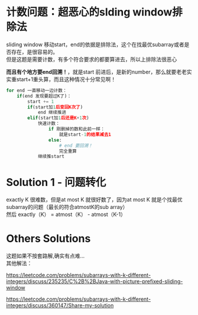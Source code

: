 # 计数问题：超恶心的slding window排除法
sliding window 移动start，end的依据是排除法，这个在找最优subarray或者是否存在，是很容易的。  
但是这题是需要计数，有多个符合要求的都要算进去，所以上排除法很恶心    

**而且有个地方要end回溯！**，就是start 前进后，是新的number，那么就要老老实实重start+1重头算，而且这种情况十分常见啊！
```py
for end 一直移动一边计数：
    if(end 发现要超过K了)：
        start += 1
        if(start加1后变回K次了)
            end 继续推进
        elif(start加1后还是K+1次)
            快速计数：
                if 刚删掉的数和此前一样：
                    就是start-1的结果减去1
                else:
                    # end 要回溯！
                    完全重算 
            继续推start
```
# Solution 1 - 问题转化
exactly K 很难数，但是at most K 就很好数了，因为at most K 就是个找最优subarray的问题（最长的符合atmostK的sub array）  
然后 exactly（K） = atmost（K） - atmost（K-1）

# Others Solutions
这题如果不按套路解,确实有点难...  
其他解法：  
 
https://leetcode.com/problems/subarrays-with-k-different-integers/discuss/235235/C%2B%2BJava-with-picture-prefixed-sliding-window  

https://leetcode.com/problems/subarrays-with-k-different-integers/discuss/360147/Share-my-solution